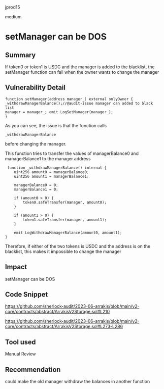 jprod15

medium

# setManager can be DOS

## Summary
If token0 or token1 is USDC and the manager is added to the blacklist, the setManager function can fail when the owner wants to change the manager
## Vulnerability Detail

    function setManager(address manager_) external onlyOwner { 
    _withdrawManagerBalance();//@audit-issue manager can added to black list 
    manager = manager_; emit LogSetManager(manager_); 
    }

As you can see, the issue is that the function calls 

    _withdrawManagerBalance

 before changing the manager.

This function tries to transfer the values of managerBalance0 and managerBalance1 to the manager address

     function _withdrawManagerBalance() internal {
        uint256 amount0 = managerBalance0;
        uint256 amount1 = managerBalance1;

        managerBalance0 = 0;
        managerBalance1 = 0;

        if (amount0 > 0) {
            token0.safeTransfer(manager, amount0);
        }

        if (amount1 > 0) {
            token1.safeTransfer(manager, amount1);
        }

        emit LogWithdrawManagerBalance(amount0, amount1);
    }

Therefore, if either of the two tokens is USDC and the address is on the blacklist, this makes it impossible to change the manager
## Impact
setManager can be DOS
## Code Snippet
https://github.com/sherlock-audit/2023-06-arrakis/blob/main/v2-core/contracts/abstract/ArrakisV2Storage.sol#L210

https://github.com/sherlock-audit/2023-06-arrakis/blob/main/v2-core/contracts/abstract/ArrakisV2Storage.sol#L273-L286
## Tool used

Manual Review

## Recommendation
could make the old manager withdraw the balances in another function